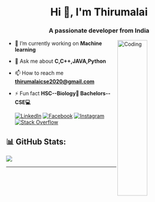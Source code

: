 
<h1 align="center">Hi 👋, I'm Thirumalai</h1>
<h3 align="center">A passionate developer from India</h3>

<img align="right" alt="Coding" width="40%" height="420" src="https://cdn.dribbble.com/users/1162077/screenshots/3848914/programmer.gif">


- 🔭 I’m currently working on **Machine learning**

- 💬 Ask me about **C,C++,JAVA,Python**

- 📫 How to reach me **thirumalaicse2020@gmail.com**

- ⚡ Fun fact **HSC--Biology🧬 Bachelors--CSE💻**

    [![LinkedIn](https://img.shields.io/badge/LinkedIn-%230077B5.svg?logo=linkedin&logoColor=white)](https://linkedin.com/in/thirumalai31) [![Facebook](https://img.shields.io/badge/Facebook-%231877F2.svg?logo=Facebook&logoColor=white)](https://facebook.com/thirumalai.nagalingam.1) [![Instagram](https://img.shields.io/badge/Instagram-%23E4405F.svg?logo=Instagram&logoColor=white)](https://instagram.com/thiru_31) [![Stack Overflow](https://img.shields.io/badge/-Stackoverflow-FE7A16?logo=stack-overflow&logoColor=white)](https://stackoverflow.com/users/19035978) 

## 📊 GitHub Stats:
![](https://github-readme-streak-stats.herokuapp.com/?user=thiru31&theme=radical&hide_border=false/ )

---

